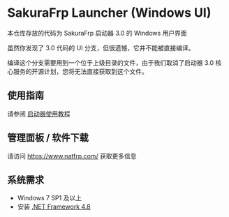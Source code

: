 # SakuraFrp Launcher (Windows UI)
本仓库存放的代码为 SakuraFrp 启动器 3.0 的 Windows 用户界面

虽然你发现了 3.0 代码的 UI 分支，但很遗憾，它并不能被直接编译。

编译这个分支需要用到一个位于上级目录的文件，由于我们取消了启动器 3.0 核心服务的开源计划，您将无法直接获取到这个文件。

## 使用指南

请参阅 [启动器使用教程](https://doc.natfrp.com/launcher/usage.html)

## 管理面板 / 软件下载

请访问 https://www.natfrp.com/ 获取更多信息

## 系统需求

 - Windows 7 SP1 及以上
 - 安装 [.NET Framework 4.8](https://dotnet.microsoft.com/download/dotnet-framework/net48)
